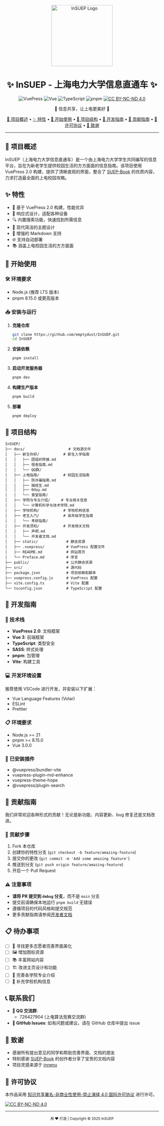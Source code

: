 <div align="center">
  <img src="https://bu.dusays.com/2025/03/21/67dc3ca22d617.jpg" alt="InSUEP Logo" width="200">
  <h1>✨ InSUEP - 上海电力大学信息直通车 ✨</h1>
  
  ![VuePress](https://img.shields.io/badge/VuePress-2.0.0--rc.0-4FC08D?style=for-the-badge&logo=vue.js&logoColor=white)
  ![Vue](https://img.shields.io/badge/Vue-3.0.0-4FC08D?style=for-the-badge&logo=vue.js&logoColor=white)
  ![TypeScript](https://img.shields.io/badge/TypeScript-4.9.5-3178C6?style=for-the-badge&logo=typescript&logoColor=white)
  ![pnpm](https://img.shields.io/badge/pnpm-8.15.0-F69220?style=for-the-badge&logo=pnpm&logoColor=white)
  [![CC BY-NC-ND 4.0][cc-by-nc-nd-shield]][cc-by-nc-nd]

  <p>💫 信息共享，让上电更美好 💫</p>
</div>

<p align="center">
  <a href="#-项目概述">📖 项目概述</a> •
  <a href="#-特性">✨ 特性</a> •
  <a href="#-开始使用">🚀 开始使用</a> •
  <a href="#-项目结构">📁 项目结构</a> •
  <a href="#-开发指南">🧪 开发指南</a> •
  <a href="#-贡献指南">🤝 贡献指南</a> •
  <a href="#-许可协议">📝 许可协议</a> •
  <a href="#-致谢">🙏 致谢</a>
</p>

---

## 📖 项目概述

InSUEP（上海电力大学信息直通车）是一个由上海电力大学学生共同编写的信息平台，旨在为新老学生提供校园生活的方方面面的信息指南。该项目使用 VuePress 2.0 构建，提供了清晰直观的界面，整合了 [SUEP-Book](https://github.com/SUEP-Plus/SUEP-Book) 的优质内容，力求打造最全面的上电校园攻略。

## ✨ 特性

- 🚀 基于 VuePress 2.0 构建，性能优异
- 📱 响应式设计，适配各种设备
- 🔍 内置搜索功能，快速找到所需信息
- 🎨 现代简洁的主题设计
- 📝 增强的 Markdown 支持
- 🌐 支持自动部署
- 📚 涵盖上电校园生活的方方面面

## 🚀 开始使用

### 🛠️ 环境要求

- Node.js (推荐 LTS 版本)
- pnpm 8.15.0 或更高版本

### 📥 安装与运行

1. **克隆仓库**

   ```bash
   git clone https://github.com/emptydust/InSUEP.git
   cd InSUEP
   ```

2. **安装依赖**

   ```bash
   pnpm install
   ```

3. **启动开发服务器**

   ```bash
   pnpm dev
   ```

4. **构建生产版本**

   ```bash
   pnpm build
   ```

5. **部署**
   ```bash
   pnpm deploy
   ```

## 📁 项目结构

```
InSUEP/
├── docs/                    # 文档源文件
│   ├── 新生你好/           # 新生入学指南
│   │   ├── 团组织转接.md
│   │   ├── 宿舍指南.md
│   │   └── QQ群/
│   ├── 上电指南/           # 校园生活指南
│   │   ├── 防诈骗指南.md
│   │   ├── 插班生.md
│   │   ├── 0day.md
│   │   └── 食堂指南/
│   ├── 学院与专业介绍/     # 专业相关信息
│   │   └── 计算机科学与技术学院.md
│   ├── 学校机构/           # 学校机构信息
│   ├── 老生入门/           # 高年级学生指南
│   │   └── 考研指南/
│   ├── 开发须知/           # 开发相关文档
│   │   ├── 声明.md
│   │   └── 开发者文档.md
│   ├── static/             # 静态资源
│   ├── .vuepress/          # VuePress 配置文件
│   ├── README.md           # 网站首页
│   └── Preface.md          # 序言
├── public/                 # 公共静态资源
├── src/                    # 源代码
├── package.json            # 项目依赖和脚本
├── vuepress.config.js      # VuePress 配置
├── vite.config.ts          # Vite 配置
└── tsconfig.json           # TypeScript 配置
```

## 🧪 开发指南

### 🔧 技术栈

- **VuePress 2.0**: 文档框架
- **Vue 3**: 前端框架
- **TypeScript**: 类型安全
- **SASS**: 样式处理
- **pnpm**: 包管理
- **Vite**: 构建工具

### 💻 开发环境设置

推荐使用 VSCode 进行开发，并安装以下扩展：

- Vue Language Features (Volar)
- ESLint
- Prettier

### 📋 环境要求

- Node.js >= 21
- pnpm >= 8.15.0
- Vue 3.0.0

### 🔌 已安装插件

- @vuepress/bundler-vite
- vuepress-plugin-md-enhance
- vuepress-theme-hope
- @vuepress/plugin-search

## 🤝 贡献指南

我们非常欢迎各种形式的贡献！无论是新功能、内容更新、bug 修复还是文档改进。

### 🔄 贡献步骤

1. Fork 本仓库
2. 创建你的特性分支 (`git checkout -b feature/amazing-feature`)
3. 提交你的更改 (`git commit -m 'Add some amazing feature'`)
4. 推送到分支 (`git push origin feature/amazing-feature`)
5. 开启一个 Pull Request

### ⚠️ 注意事项

- **请将 PR 提交到 `debug` 分支**，而不是 `main` 分支
- 提交前请确保本地运行 `pnpm build` 无错误
- 遵循项目的代码风格和提交规范
- 更多贡献指南请参阅[开发者文档](/开发须知/开发者文档.md)

## 📋 待办事项

- [ ] 🎨 寻找更多志愿者完善界面美化
- [ ] 🖼️ 增加图标资源
- [ ] 📚 丰富网站内容
- [ ] 🏗️ 改进主页设计和功能
- [ ] 📝 完善各学院专业介绍
- [ ] 🏢 补充学校机构信息

## 📞 联系我们

- **💬 QQ 交流群**:
  - 726427904 (上电算法竞赛交流群)
- **🐞 GitHub Issues**: 如有问题或建议，请在 GitHub 仓库中提出 issue

## 🙏 致谢

- 感谢所有提出意见的同学和帮助完善界面、文档的朋友
- 特别感谢 [SUEP-Book](https://github.com/SUEP-Plus/SUEP-Book) 的创作者分享了宝贵的文档内容
- 项目灵感来源于 [innenu](https://innenu.com/)

## 📝 许可协议

本作品采用 [知识共享署名-非商业性使用-禁止演绎 4.0 国际许可协议][cc-by-nc-nd] 进行许可。

[![CC BY-NC-ND 4.0][cc-by-nc-nd-image]][cc-by-nc-nd]

---

<div align="center">
  <sub>用 ❤️ 打造 | Copyright © 2025 InSUEP</sub>
</div>

[cc-by-nc-nd]: http://creativecommons.org/licenses/by-nc-nd/4.0/
[cc-by-nc-nd-image]: https://licensebuttons.net/l/by-nc-nd/4.0/88x31.png
[cc-by-nc-nd-shield]: https://img.shields.io/badge/License-CC%20BY--NC--ND%204.0-lightgrey.svg?style=for-the-badge

